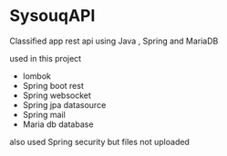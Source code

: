 # SysouqAPI
Classified app rest api using Java , Spring  and MariaDB

used in this project 

* lombok 
* Spring boot rest 
* Spring websocket 
* Spring jpa datasource 
* Spring mail
* Maria db database 

also used Spring security but files not uploaded 

